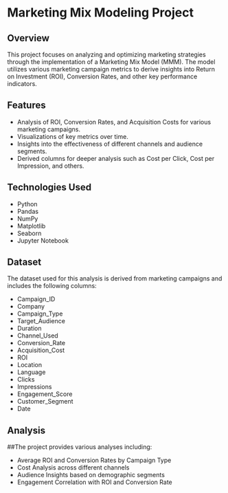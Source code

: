 # Marketing Mix Modeling Project

## Overview
This project focuses on analyzing and optimizing marketing strategies through the implementation of a Marketing Mix Model (MMM). The model utilizes various marketing campaign metrics to derive insights into Return on Investment (ROI), Conversion Rates, and other key performance indicators.

## Features
- Analysis of ROI, Conversion Rates, and Acquisition Costs for various marketing campaigns.
- Visualizations of key metrics over time.
- Insights into the effectiveness of different channels and audience segments.
- Derived columns for deeper analysis such as Cost per Click, Cost per Impression, and others.

## Technologies Used
- Python
- Pandas
- NumPy
- Matplotlib
- Seaborn
- Jupyter Notebook

## Dataset
The dataset used for this analysis is derived from marketing campaigns and includes the following columns:
- Campaign_ID
- Company
- Campaign_Type
- Target_Audience
- Duration
- Channel_Used
- Conversion_Rate
- Acquisition_Cost
- ROI
- Location
- Language
- Clicks
- Impressions
- Engagement_Score
- Customer_Segment
- Date
## Analysis
##The project provides various analyses including:

- Average ROI and Conversion Rates by Campaign Type
- Cost Analysis across different channels
- Audience Insights based on demographic segments
- Engagement Correlation with ROI and Conversion Rate
